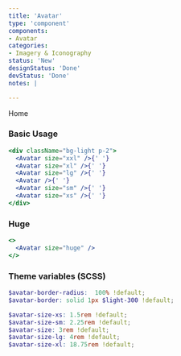 ```yaml
---
title: 'Avatar'
type: 'component'
components:
- Avatar
categories:
- Imagery & Iconography
status: 'New'
designStatus: 'Done'
devStatus: 'Done'
notes: |

---
```


<Link to="/">Home</Link>

<PropsTableFor name="Avatar" />

### Basic Usage

```jsx live
<div className="bg-light p-2">
  <Avatar size="xxl" />{' '}
  <Avatar size="xl" />{' '}
  <Avatar size="lg" />{' '}
  <Avatar />{' '}
  <Avatar size="sm" />{' '}
  <Avatar size="xs" />{' '}
</div>
```


### Huge

```jsx live
<>
  <Avatar size="huge" />
</>
```

### Theme variables (SCSS)

```scss
$avatar-border-radius:  100% !default;
$avatar-border: solid 1px $light-300 !default;

$avatar-size-xs: 1.5rem !default;
$avatar-size-sm: 2.25rem !default;
$avatar-size: 3rem !default;
$avatar-size-lg: 4rem !default;
$avatar-size-xl: 18.75rem !default;
```
